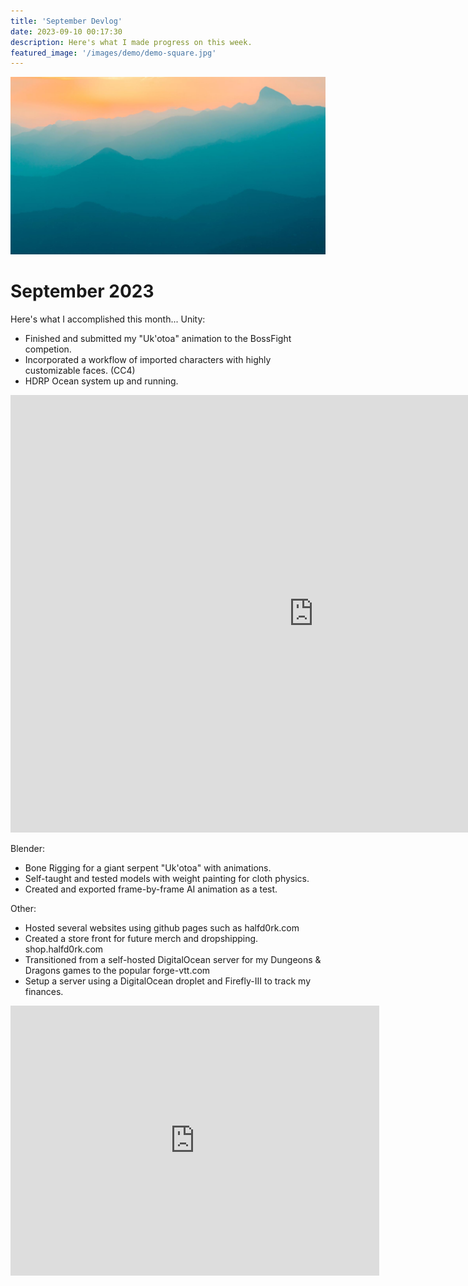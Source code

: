 ```yaml
---
title: 'September Devlog'
date: 2023-09-10 00:17:30
description: Here's what I made progress on this week.
featured_image: '/images/demo/demo-square.jpg'
---
```


![](/images/demo/demo-landscape.jpg)

# September 2023
Here's what I accomplished this month...
Unity:
- Finished and submitted my "Uk'otoa" animation to the BossFight competion.
- Incorporated a workflow of imported characters with highly customizable faces. (CC4)
- HDRP Ocean system up and running.

<iframe id="Mantis" frameborder="0" allowfullscreen mozallowfullscreen="true" webkitallowfullscreen="true" allow="autoplay; fullscreen" xr-spatial-tracking execution-while-out-of-viewport execution-while-not-rendered width="970" height="700" src="https://actorcore.reallusion.com/Player/player.html?mainid=ATC5gv3giqcn6nmedb4i1&playbar=0&control=0&titlebar=1&bg_transparent=1&pan=0&zoom=0&rotate=1"></iframe>

Blender:
- Bone Rigging for a giant serpent "Uk'otoa" with animations.
- Self-taught and tested models with weight painting for cloth physics.
- Created and exported frame-by-frame AI animation as a test.

Other:
- Hosted several websites using github pages such as halfd0rk.com
- Created a store front for future merch and dropshipping. shop.halfd0rk.com
- Transitioned from a self-hosted DigitalOcean server for my Dungeons & Dragons games to the popular forge-vtt.com
- Setup a server using a DigitalOcean droplet and Firefly-III to track my finances.

<iframe id="0926fjord01" frameborder="0" allowfullscreen mozallowfullscreen="true" webkitallowfullscreen="true" allow="autoplay; fullscreen" xr-spatial-tracking execution-while-out-of-viewport execution-while-not-rendered width="590" height="432" src="https://actorcore.reallusion.com/Player/player.html?mainid=ATCg00tl4gg7b9nn0cgzw&playbar=1&control=1&titlebar=1&bg_transparent=0&pan=1&zoom=1&rotate=1"></iframe>
